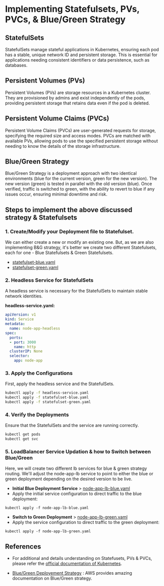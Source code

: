 # Implementing Statefulsets, PVs, PVCs, & Blue/Green Strategy

## StatefulSets
StatefulSets manage stateful applications in Kubernetes, ensuring each pod has a stable, unique network ID and persistent storage. This is essential for applications needing consistent identifiers or data persistence, such as databases.

## Persistent Volumes (PVs)
Persistent Volumes (PVs) are storage resources in a Kubernetes cluster. They are provisioned by admins and exist independently of the pods, providing persistent storage that retains data even if the pod is deleted.

## Persistent Volume Claims (PVCs)
Persistent Volume Claims (PVCs) are user-generated requests for storage, specifying the required size and access modes. PVCs are matched with available PVs, allowing pods to use the specified persistent storage without needing to know the details of the storage infrastructure.

## Blue/Green Strategy
Blue/Green Strategy is a deployment approach with two identical environments (blue for the current version, green for the new version). The new version (green) is tested in parallel with the old version (blue). Once verified, traffic is switched to green, with the ability to revert to blue if any issues occur, ensuring minimal downtime and risk.


## Steps to implement the above discussed strategy & Statefulsets

### 1. Create/Modify your Deployment file to Statefulset.
We can either create a new or modify an existing one. But, as we are also implementing B&G strategy, it's better we create two different Statefulsets, each for one - Blue Statefulsets & Green Statefulsets.

  - [statefulset-blue.yaml](https://github.com/krunalijain/devops-playground/blob/main/statefulset-blue.yaml)
  - [statefulset-green.yaml](https://github.com/krunalijain/devops-playground/blob/main/statefulset-green.yaml)

### 2. Headless Service for StatefulSets
A headless service is necessary for the StatefulSets to maintain stable network identities. 

**headless-service.yaml:**

```yaml
apiVersion: v1
kind: Service
metadata:
  name: node-app-headless
spec:
  ports:
  - port: 3000
    name: http
  clusterIP: None
  selector:
    app: node-app
```

### 3. Apply the Configurations

First, apply the headless service and the StatefulSets.

```bash
kubectl apply -f headless-service.yaml
kubectl apply -f statefulset-blue.yaml
kubectl apply -f statefulset-green.yaml
```

### 4. Verify the Deployments

Ensure that the StatefulSets and the service are running correctly.

```bash
kubectl get pods
kubectl get svc
```

### 5. LoadBalancer Service Updation & how to Switch between Blue/Green

Here, we will create two different lb services for blue & green strategy routing.
We'll adjust the node-app-lb service to point to either the blue or green deployment depending on the desired version to be live.

- **Initial Blue Deployment Service**  > [node-app-lb-blue.yaml](https://github.com/krunalijain/devops-playground/blob/main/node-app-lb-blue.yaml)
- Apply the initial service configuration to direct traffic to the blue deployment: 

```
kubectl apply -f node-app-lb-blue.yaml
```
- **Switch to Green Deployment** > [node-app-lb-green.yaml
](https://github.com/krunalijain/devops-playground/blob/main/node-app-lb-green.yaml)
- Apply the service configuration to direct traffic to the green deployment:

 ```
kubectl apply -f node-app-lb-green.yaml
```

## References

- For additional and details understanding on Statefusets, PVs & PVCs, please refer the [official documentation of Kubernetes](https://kubernetes.io/docs/concepts/workloads/controllers/statefulset/).

- [Blue/Green Deployement Strategy](https://docs.aws.amazon.com/whitepapers/latest/overview-deployment-options/bluegreen-deployments.html#:~:text=A%20blue%2Fgreen%20deployment%20is%20a%20deployment%20strategy%20in,environment%20%28green%29%20is%20running%20the%20new%20application%20version.) : AWS provides amazing documentation on Blue/Green strategy. 

